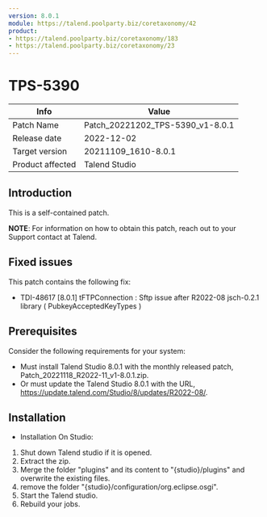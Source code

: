 ```yaml
---
version: 8.0.1
module: https://talend.poolparty.biz/coretaxonomy/42
product: 
- https://talend.poolparty.biz/coretaxonomy/183
- https://talend.poolparty.biz/coretaxonomy/23
---
```


# TPS-5390

| Info             | Value |
| ---------------- | ---------------- |
| Patch Name       | Patch\_20221202\_TPS-5390\_v1-8.0.1 |
| Release date     | 2022-12-02 |
| Target version    | 20211109\_1610-8.0.1 |
| Product affected | Talend Studio |

## Introduction

This is a self-contained patch.

**NOTE**: For information on how to obtain this patch, reach out to your Support contact at Talend.

## Fixed issues

This patch contains the following fix:

- TDI-48617 [8.0.1] tFTPConnection : Sftp issue after R2022-08  jsch-0.2.1 library ( PubkeyAcceptedKeyTypes )



## Prerequisites

Consider the following requirements for your system:

- Must install Talend Studio 8.0.1 with the monthly released patch, Patch_20221118_R2022-11_v1-8.0.1.zip.
- Or must update the Talend Studio 8.0.1 with the URL, https://update.talend.com/Studio/8/updates/R2022-08/.

## Installation

- Installation On Studio:

1. Shut down Talend studio if it is opened.
2. Extract the zip.
3. Merge the folder "plugins"  and its content to "{studio}/plugins" and overwrite the existing files. 
4. remove the folder "{studio}/configuration/org.eclipse.osgi".
5. Start the Talend studio.
6. Rebuild your jobs.
